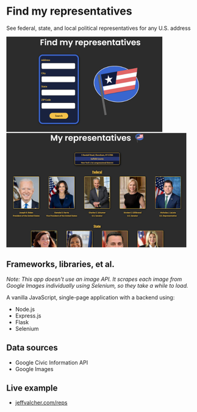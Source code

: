 # Find my representatives
See federal, state, and local political representatives for any U.S. address

<img src='src/public/static/images/readme1.png' height='250px'>
<img src='src/public/static/images/readme2.png' height='300px'>

## Frameworks, libraries, et al.

*Note: This app doesn't use an image API. It scrapes each image from Google Images individually using Selenium, so they take a while to load.*

A vanilla JavaScript, single-page application with a backend using:
- Node.js
- Express.js
- Flask
- Selenium

## Data sources
- Google Civic Information API
- Google Images

## Live example
- [jeffvalcher.com/reps](https://jeffvalcher.com/reps)  
